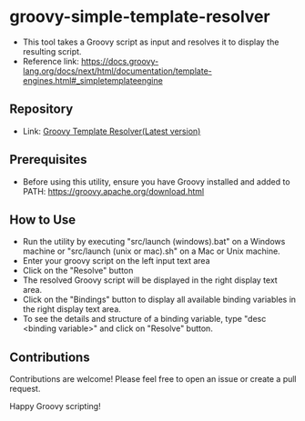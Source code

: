 # groovy-simple-template-resolver
* This tool takes a Groovy script as input and resolves it to display the resulting script.
* Reference link: https://docs.groovy-lang.org/docs/next/html/documentation/template-engines.html#_simpletemplateengine

## Repository
* Link: [Groovy Template Resolver(Latest version)](https://github.com/vivek9237/groovy-simple-template-resolver/archive/refs/heads/main.zip)

## Prerequisites
* Before using this utility, ensure you have Groovy installed and added to PATH: https://groovy.apache.org/download.html

## How to Use
* Run the utility by executing "src/launch (windows).bat" on a Windows machine or "src/launch (unix or mac).sh" on a Mac or Unix machine.
* Enter your groovy script on the left input text area
* Click on the "Resolve" button
* The resolved Groovy script will be displayed in the right display text area.
* Click on the "Bindings" button to display all available binding variables in the right display text area.
* To see the details and structure of a binding variable, type "desc &lt;binding variable&gt;" and click on "Resolve" button.

## Contributions
Contributions are welcome! Please feel free to open an issue or create a pull request.

Happy Groovy scripting!
